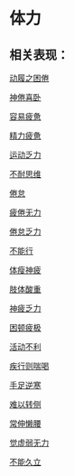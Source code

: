 # 体力## 相关表现：[动履之困倦](https://zuoye.gmzyh.com/search?key=动履之困倦)[神倦喜卧](https://zuoye.gmzyh.com/search?key=神倦喜卧)[容易疲惫](https://zuoye.gmzyh.com/search?key=容易疲惫)[精力疲惫](https://zuoye.gmzyh.com/search?key=精力疲惫)[运动乏力](https://zuoye.gmzyh.com/search?key=运动乏力)[不耐思维](https://zuoye.gmzyh.com/search?key=不耐思维)[倦怠](https://zuoye.gmzyh.com/search?key=倦怠)[疲倦无力](https://zuoye.gmzyh.com/search?key=疲倦无力)[倦怠乏力](https://zuoye.gmzyh.com/search?key=倦怠乏力)[不能行](https://zuoye.gmzyh.com/search?key=不能行)[体瘦神疲](https://zuoye.gmzyh.com/search?key=体瘦神疲)[肢体酸重](https://zuoye.gmzyh.com/search?key=肢体酸重)[神疲乏力](https://zuoye.gmzyh.com/search?key=神疲乏力)[困顿疲极](https://zuoye.gmzyh.com/search?key=困顿疲极)[活动不利](https://zuoye.gmzyh.com/search?key=活动不利)[疾行则喘喝](https://zuoye.gmzyh.com/search?key=疾行则喘喝)[手足逆寒](https://zuoye.gmzyh.com/search?key=手足逆寒)[难以转侧](https://zuoye.gmzyh.com/search?key=难以转侧)[常伸懒腰](https://zuoye.gmzyh.com/search?key=常伸懒腰)[觉虚弱无力](https://zuoye.gmzyh.com/search?key=觉虚弱无力)[不能久立](https://zuoye.gmzyh.com/search?key=不能久立)